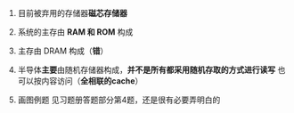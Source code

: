 1. 目前被弃用的存储器**磁芯存储器**
2. 系统的主存由 **RAM 和 ROM** 构成
3. 主存由 DRAM 构成（**错**）
4. 半导体**主要**由随机存储器构成，**并不是所有都采用随机存取的方式进行读写** 也可以按内容访问（**全相联的cache**）

5. 画图例题
见习题册答题部分第4题，还是很有必要弄明白的
